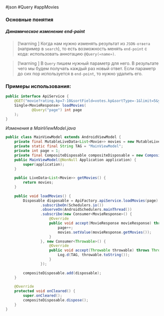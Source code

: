 #json #Query #appMovies 
### Основные понятия

##### Динамическое изменение end-point

>[!warning ] Когда нам нужно изменять результат из `JSON-ответа` (например в `search`), то есть возможность менять `end-point` с кода: использовать аннотацию `@Query(«name»)`.

>[!warning ] В `Query` пишем нужный параметр для него. В результате чего мы будем получать каждый раз новый ответ. Если параметр до сих пор используется в `end-point`, то нужно удалить его.
### Примеры использования:

```java
public interface ApiService {  
    @GET("movie?rating.kp=7-10&sortField=votes.kp&sortType=-1&limit=5&year=2025&type=movie&token=MXTGTC1-GWVMXHR-NYNPSHM-XRJ4XCN")  
    Single<MovieResponse> loadMovies(  
            @Query("page") int page  
    );  
}
```

*Изменения в MainViewModel.java*
```java
public class MainViewModel extends AndroidViewModel {  
    private final MutableLiveData<List<Movie>> movies = new MutableLiveData<>();  
    private static final String TAG = "MainViewModel";  
    private int page = 1;  
    private final CompositeDisposable compositeDisposable = new CompositeDisposable();  
    public MainViewModel(@NonNull Application application) {  
        super(application);  
    }  
  
    public LiveData<List<Movie>> getMovies() {  
        return movies;  
    }  
  
    public void loadMovies() {  
        Disposable disposable = ApiFactory.apiService.loadMovies(page)  
                .subscribeOn(Schedulers.io())  
                .observeOn(AndroidSchedulers.mainThread())  
                .subscribe(new Consumer<MovieResponse>() {  
                    @Override  
                    public void accept(MovieResponse movieResponse) throws Throwable {  
                        page++;  
                        movies.setValue(movieResponse.getMovies());  
                    }  
                }, new Consumer<Throwable>() {  
                    @Override  
                    public void accept(Throwable throwable) throws Throwable {  
                        Log.d(TAG, throwable.toString());  
                    }  
                });  
  
        compositeDisposable.add(disposable);  
    }  
  
    @Override  
    protected void onCleared() {  
        super.onCleared();  
        compositeDisposable.dispose();  
    }  
}
```
